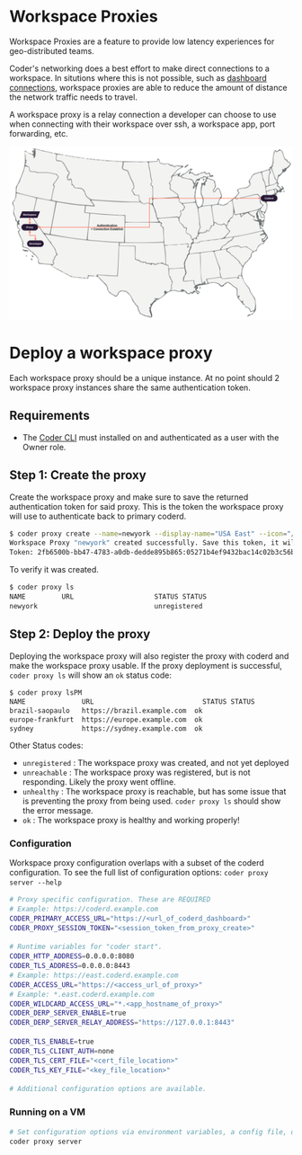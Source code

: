 # Workspace Proxies

Workspace Proxies are a feature to provide low latency experiences for geo-distributed teams.

Coder's networking does a best effort to make direct connections to a workspace. In situtions where this is not possible, such as [dashboard connections](../networking/README.md#dashboard-connections), workspace proxies are able to reduce the amount of distance the network traffic needs to travel. 

A workspace proxy is a relay connection a developer can choose to use when connecting with their workspace over ssh, a workspace app, port forwarding, etc.

<!-- TODO: Might want to modify this diagram? -->
![ProxyDiagram](../images/workspaceproxy/proxydiagram.png)

# Deploy a workspace proxy

Each workspace proxy should be a unique instance. At no point should 2 workspace proxy instances share the same authentication token.

## Requirements

- The [Coder CLI](../cli.md) must installed on and authenticated as a user with the Owner role.

## Step 1: Create the proxy

Create the workspace proxy and make sure to save the returned authentication token for said proxy. This is the token the workspace proxy will use to authenticate back to primary coderd.

```bash
$ coder proxy create --name=newyork --display-name="USA East" --icon="/emojis/2194.png"
Workspace Proxy "newyork" created successfully. Save this token, it will not be shown again.
Token: 2fb6500b-bb47-4783-a0db-dedde895b865:05271b4ef9432bac14c02b3c56b5a2d7f05453718a1f85ba7e772c0a096c7175
```

To verify it was created.

```bash
$ coder proxy ls
NAME         URL                    STATUS STATUS  
newyork                             unregistered
```

## Step 2: Deploy the proxy

Deploying the workspace proxy will also register the proxy with coderd and make the workspace proxy usable. If the proxy deployment is successful, `coder proxy ls` will show an `ok` status code:

```
$ coder proxy lsPM
NAME              URL                           STATUS STATUS  
brazil-saopaulo   https://brazil.example.com  ok             
europe-frankfurt  https://europe.example.com  ok             
sydney            https://sydney.example.com  ok
```

Other Status codes:
- `unregistered` : The workspace proxy was created, and not yet deployed
- `unreachable` : The workspace proxy was registered, but is not responding. Likely the proxy went offline.
- `unhealthy` : The workspace proxy is reachable, but has some issue that is preventing the proxy from being used. `coder proxy ls` should show the error message.
- `ok` : The workspace proxy is healthy and working properly!

### Configuration

Workspace proxy configuration overlaps with a subset of the coderd configuration. To see the full list of configuration options: `coder proxy server --help`

```bash
# Proxy specific configuration. These are REQUIRED
# Example: https://coderd.example.com
CODER_PRIMARY_ACCESS_URL="https://<url_of_coderd_dashboard>"
CODER_PROXY_SESSION_TOKEN="<session_token_from_proxy_create>"

# Runtime variables for "coder start".
CODER_HTTP_ADDRESS=0.0.0.0:8080
CODER_TLS_ADDRESS=0.0.0.0:8443
# Example: https://east.coderd.example.com
CODER_ACCESS_URL="https://<access_url_of_proxy>"
# Example: *.east.coderd.example.com
CODER_WILDCARD_ACCESS_URL="*.<app_hostname_of_proxy>"
CODER_DERP_SERVER_ENABLE=true
CODER_DERP_SERVER_RELAY_ADDRESS="https://127.0.0.1:8443"

CODER_TLS_ENABLE=true
CODER_TLS_CLIENT_AUTH=none
CODER_TLS_CERT_FILE="<cert_file_location>"
CODER_TLS_KEY_FILE="<key_file_location>"

# Additional configuration options are available.
```

### Running on a VM

```bash
# Set configuration options via environment variables, a config file, or cmd flags
coder proxy server
```

